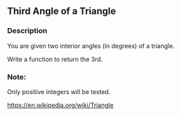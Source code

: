 ## Third Angle of a Triangle

### Description

You are given two interior angles (in degrees) of a triangle.

Write a function to return the 3rd.

### Note: 
Only positive integers will be tested.

https://en.wikipedia.org/wiki/Triangle
